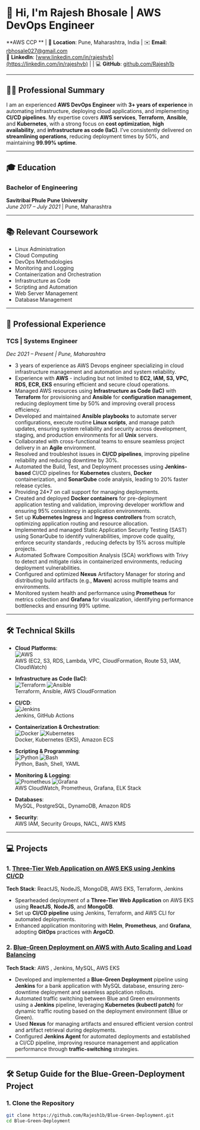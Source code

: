 # 👋 Hi, I'm **Rajesh Bhosale** | AWS DevOps Engineer

**AWS CCP ** |
📍 **Location**: Pune, Maharashtra, India | ✉️ **Email**: [rbhosale027@gmail.com](mailto:rbhosale027@gmail.com)  
🔗 **LinkedIn**: [www.linkedin.com/in/rajeshvb](https://linkedin.com/in/rajeshvb) | | 💻 **GitHub**: [github.com/Rajesh1b](https://github.com/Rajesh1b)

---

## 👨‍💻 Professional Summary

I am an experienced **AWS DevOps Engineer** with **3+ years of experience** in automating infrastructure, deploying cloud applications, and implementing **CI/CD pipelines**. My expertise covers **AWS services**, **Terraform**, **Ansible**, and **Kubernetes**, with a strong focus on **cost optimization**, **high availability**, and **infrastructure as code (IaC)**. I’ve consistently delivered on **streamlining operations**, reducing deployment times by 50%, and maintaining **99.99% uptime**.

---

## 🎓 Education

### Bachelor of Engineering  
**Savitribai Phule Pune University**  
*June 2017 – July 2021* | Pune, Maharashtra

---

## 📚 Relevant Coursework

- Linux Administration
- Cloud Computing
- DevOps Methodologies
- Monitoring and Logging
- Containerization and Orchestration
- Infrastructure as Code
- Scripting and Automation
- Web Server Management
- Database Management

---

## 💼 Professional Experience

### TCS | Systems Engineer  
*Dec 2021 – Present | Pune, Maharashtra*

- 3 years of experience as AWS Devops engineer specializing in cloud infrastructure management and automation and system reliability.
- Experience with **AWS** - including but not limited to **EC2, IAM, S3, VPC, RDS, ECR, EKS** ensuring efficient and secure cloud operations.
- Managed AWS resources using **Infrastructure as Code (IaC)** with **Terraform** for provisioning and **Ansible** for **configuration management**, reducing deployment time by 50% and improving overall process efficiency.
- Developed and maintained **Ansible playbooks** to automate server configurations, execute routine **Linux scripts**, and manage patch updates, ensuring system reliability and security across development, staging, and production environments for all **Unix** servers.
- Collaborated with cross-functional teams to ensure seamless project delivery in an **Agile** environment.
- Resolved and troubleshot issues in **CI/CD pipelines**, improving pipeline reliability and reducing downtime by 30%.
- Automated the Build, Test, and Deployment processes using **Jenkins-based** CI/CD pipelines for **Kubernetes** clusters, **Docker** containerization, and **SonarQube** code analysis, leading to 20% faster release cycles.
- Providing 24*7 on call support for managing deployments.
- Created and deployed **Docker containers** for pre-deployment application testing and validation, improving developer workflow and ensuring 95% consistency in application environments.
- Set up **Kubernetes Ingress** and **Ingress controllers** from scratch, optimizing application routing and resource allocation.
- Implemented and managed Static Application Security Testing (SAST) using SonarQube to identify vulnerabilities, improve code quality, enforce security standards , reducing defects by 15% across multiple projects.
- Automated Software Composition Analysis (SCA) workflows with Trivy to detect and mitigate risks in containerized environments, reducing deployment vulnerabilities.
- Configured and optimized **Nexus** Artifactory Manager for storing and distributing build artifacts (e.g., **Maven**) across multiple teams and environments.
- Monitored system health and performance using **Prometheus** for metrics collection and **Grafana** for visualization, identifying performance bottlenecks and ensuring 99% uptime.

---

## 🛠 Technical Skills

- **Cloud Platforms**:  
  ![AWS](https://img.shields.io/badge/AWS-232F3E?style=for-the-badge&logo=amazon-aws)  
  AWS (EC2, S3, RDS, Lambda, VPC, CloudFormation, Route 53, IAM, CloudWatch)
  
- **Infrastructure as Code (IaC)**:  
  ![Terraform](https://img.shields.io/badge/Terraform-623CE4?style=for-the-badge&logo=terraform) ![Ansible](https://img.shields.io/badge/Ansible-EE0000?style=for-the-badge&logo=ansible)  
  Terraform, Ansible, AWS CloudFormation

- **CI/CD**:  
  ![Jenkins](https://img.shields.io/badge/Jenkins-D24939?style=for-the-badge&logo=jenkins)  
  Jenkins, GitHub Actions

- **Containerization & Orchestration**:  
  ![Docker](https://img.shields.io/badge/Docker-2496ED?style=for-the-badge&logo=docker) ![Kubernetes](https://img.shields.io/badge/Kubernetes-326CE5?style=for-the-badge&logo=kubernetes)  
  Docker, Kubernetes (EKS), Amazon ECS

- **Scripting & Programming**:  
  ![Python](https://img.shields.io/badge/Python-3776AB?style=for-the-badge&logo=python) ![Bash](https://img.shields.io/badge/Shell_Scripting-4EAA25?style=for-the-badge&logo=gnu-bash)  
  Python, Bash, Shell, YAML

- **Monitoring & Logging**:  
  ![Prometheus](https://img.shields.io/badge/Prometheus-E6522C?style=for-the-badge&logo=prometheus) ![Grafana](https://img.shields.io/badge/Grafana-F46800?style=for-the-badge&logo=grafana)  
  AWS CloudWatch, Prometheus, Grafana, ELK Stack

- **Databases**:  
  MySQL, PostgreSQL, DynamoDB, Amazon RDS

- **Security**:  
  AWS IAM, Security Groups, NACL, AWS KMS

---

## 💻 Projects

### 1. **[Three-Tier Web Application on AWS EKS using Jenkins CI/CD](https://github.com/Rajesh1b/End-to-End-Kubernetes-Three-Tier-DevSecOps-Project.git)**  
**Tech Stack**: ReactJS, NodeJS, MongoDB, AWS EKS, Terraform, Jenkins  

- Spearheaded deployment of a **Three-Tier Web Application** on AWS EKS using **ReactJS**, **NodeJS**, and **MongoDB**.
- Set up **CI/CD pipeline** using Jenkins, Terraform, and AWS CLI for automated deployments.
- Enhanced application monitoring with **Helm**, **Prometheus**, and **Grafana**, adopting **GitOps** practices with **ArgoCD**.

### 2. **[Blue-Green Deployment on AWS with Auto Scaling and Load Balancing](https://github.com/Rajesh1b/Blue-Green-Deployment.git)**  
**Tech Stack**: AWS , Jenkins, MySQL, AWS EKS 

- Developed and implemented a **Blue-Green Deployment** pipeline using **Jenkins** for a bank application with MySQL database, ensuring zero-downtime deployment and seamless application rollouts.
- Automated traffic switching between Blue and Green environments using a **Jenkins** pipeline, leveraging **Kubernetes (kubectl patch)** for dynamic traffic routing based on the deployment environment (Blue or Green). 
- Used **Nexus** for managing artifacts and ensured efficient version control and artifact retrieval during deployments.
- Configured **Jenkins Agent** for automated deployments and established a CI/CD pipeline, improving resource management and application performance through **traffic-switching** strategies.

---

## 🛠 Setup Guide for the Blue-Green-Deployment Project

### 1. Clone the Repository
```bash
git clone https://github.com/Rajesh1b/Blue-Green-Deployment.git
cd Blue-Green-Deployment
